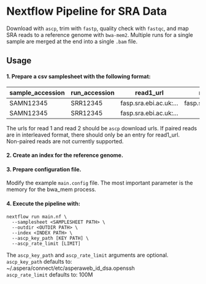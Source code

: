 # Nextflow Pipeline for SRA Data
Download with `ascp`, trim with `fastp`, quality check with `fastqc`, and map SRA reads to a reference genome with `bwa-mem2`.
Multiple runs for a single sample are merged at the end into a single `.bam` file.

## Usage 

#### 1. Prepare a csv samplesheet with the following format:

|sample_accession|run_accession|read1_url|read2_url|read1_md5|read2_md5|
|----------------|-------------|---------|---------|---------|---------|
|SAMN12345|SRR12345|fasp.sra.ebi.ac.uk:...|fasp.sra.ebi.ac.uk:...|\<checksum>|\<checksum>|
|SAMN12345|SRR12345|fasp.sra.ebi.ac.uk:...| |\<checksum>| |

The urls for read 1 and read 2 should be `ascp` download urls.
If paired reads are in interleaved format, there should only be an entry for read1_url.  
Non-paired reads are not currently supported.

#### 2. Create an index for the reference genome.

#### 3. Prepare configuration file. 
Modify the example `main.config` file. The most important parameter is the memory for the bwa_mem process. 

#### 4. Execute the pipeline with:
```
nextflow run main.nf \
  --samplesheet <SAMPLESHEET PATH> \ 
  --outdir <OUTDIR PATH> \ 
  --index <INDEX PATH> \
  --ascp_key_path [KEY PATH] \ 
  --ascp_rate_limit [LIMIT] 
```
The `ascp_key_path` and `ascp_rate_limit` arguments are optional.  
`ascp_key_path` defaults to: ~/.aspera/connect/etc/asperaweb_id_dsa.openssh  
`ascp_rate_limit` defaults to: 100M

